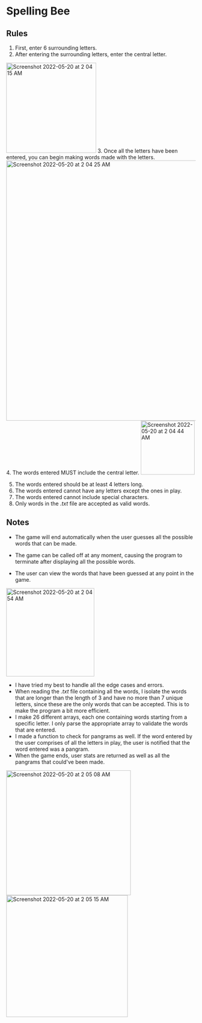 # Spelling Bee

## Rules
1. First, enter 6 surrounding letters.
2. After entering the surrounding letters, enter the central letter.
<img width="239" alt="Screenshot 2022-05-20 at 2 04 15 AM" src="https://user-images.githubusercontent.com/64619851/169404582-04a7ff77-8b58-413e-9f19-664f79159f4d.png">
3. Once all the letters have been entered, you can begin making words made with the letters.

<img width="690" alt="Screenshot 2022-05-20 at 2 04 25 AM" src="https://user-images.githubusercontent.com/64619851/169404694-4447ccf1-1024-42df-9187-580afaccfd41.png">
4. The words entered MUST include the central letter.

<img width="143" alt="Screenshot 2022-05-20 at 2 04 44 AM" src="https://user-images.githubusercontent.com/64619851/169404760-fc9f3727-cec3-4253-acbb-2097a1ff1ec8.png">



5. The words entered should be at least 4 letters long.
6. The words entered cannot have any letters except the ones in play.
7. The words entered cannot include special characters.
8. Only words in the _.txt_ file are accepted as valid words.

## Notes
* The game will end automatically when the user guesses all the possible words that can be made.
* The game can be called off at any moment, causing the program to terminate after displaying all the possible words.

* The user can view the words that have been guessed at any point in the game.
<img width="234" alt="Screenshot 2022-05-20 at 2 04 54 AM" src="https://user-images.githubusercontent.com/64619851/169404875-1d83decf-00c3-47bd-b691-691328b9b7ce.png">


* I have tried my best to handle all the edge cases and errors.
* When reading the _.txt_ file containing all the words, I isolate the words that are longer than the length of 3 and have no more than 7 unique letters, since these are the only words that can be accepted. This is to make the program a bit more efficient.
* I make 26 different arrays, each one containing words starting from a specific letter. I only parse the appropriate array to validate the words that are entered.
* I made a function to check for pangrams as well. If the word entered by the user comprises of all the letters in play, the user is notified that the word entered was a pangram.
* When the game ends, user stats are returned as well as all the pangrams that could've been made.
<img width="331" alt="Screenshot 2022-05-20 at 2 05 08 AM" src="https://user-images.githubusercontent.com/64619851/169404959-48379936-3c23-49e5-8eb5-852130e359cb.png">
<img width="323" alt="Screenshot 2022-05-20 at 2 05 15 AM" src="https://user-images.githubusercontent.com/64619851/169404999-af89e036-aee6-45f0-a3bb-f2f9cd3a872a.png">



